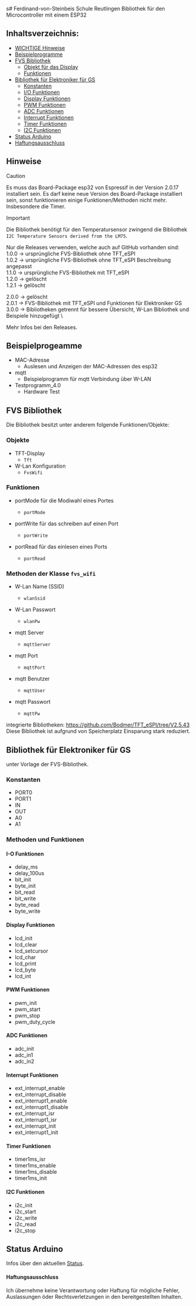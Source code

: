 s# Ferdinand-von-Steinbeis Schule Reutlingen
Bibliothek für den Microcontroller mit einem ESP32

## Inhaltsverzeichnis:

<!-- toc -->

- [WICHTIGE Hinweise](#hinweise)
- [Beispielprogramme](#beispielprogramme)
- [FVS Bibliothek](#fvs-bibliothek)
  - [Objekt für das Display](#objekt-für-das-display)
  - [Funktionen](#funktionen)
- [Bibliothek für Elektroniker für GS](#bibliothek-für-elektroniker-für-gs)
  - [Konstanten](#konstanten)
  - [I/O Funktionen](#i-o-funktionen)
  - [Display Funktionen](#display-funktionen)
  - [PWM Funktionen](#pwm-funktionen)
  - [ADC Funktionen](#adc-funktionen)
  - [Interrupt Funktionen](#interrupt-funktionen)
  - [Timer Funktionen](#timer-funktionen)
  - [I2C Funktionen](#i2c-funktionen)
- [Status Arduino](#status-arduino)
- [Haftungsausschluss](#haftungsausschluss)

<!-- tocstop -->


## Hinweise
> [!CAUTION]
> Es muss das Board-Package esp32 von Espressif in der Version 2.0.17 installiert sein.
> Es darf keine neue Version des Board-Package installiert sein, sonst funktionieren einige Funktionen/Methoden nicht mehr. Insbesondere die Timer.

>[!IMPORTANT]
>Die Bibliothek benötigt für den Temperatursensor zwingend die Bibliothek `I2C Temperature Sensors derived from the LM75`.

Nur die Releases verwenden, welche auch auf GitHub vorhanden sind:\
1.0.0 -> ursprüngliche FVS-Bibliothek ohne TFT_eSPI\
1.0.2 -> ursprüngliche FVS-Bibliothek ohne TFT_eSPI Beschreibung angepasst\
1.1.0 -> ursprüngliche FVS-Bibliothek mit TFT_eSPI\
1.2.0 -> gelöscht\
1.2.1 -> gelöscht

2.0.0 -> gelöscht\
2.0.1 -> FVS-Bibliothek mit TFT_eSPI und Funktionen für Elektroniker GS\
3.0.0 -> Bibliotheken getrennt für bessere Übersicht, W-Lan Bibliothek und Beispiele hinzugefügt
\

Mehr Infos bei den Releases.

## Beispielprogeamme
- MAC-Adresse
  - Auslesen und Anzeigen der MAC-Adressen des esp32
- mqtt
  - Beispielprogramm für mqtt Verbindung über W-LAN
- Testprogramm_4.0
  - Hardware Test

## FVS Bibliothek

Die Bibliothek besitzt unter anderem folgende Funktionen/Objekte:

### Objekte
- TFT-Display
  - `Tft`
- W-Lan Konfiguration
  - `FvsWifi`

### Funktionen

- portMode für die Modiwahl eines Portes
  - `portMode`

- portWrite für das schreiben auf einen Port
  - `portWrite`

- portRead für das einlesen eines Ports
  - `portRead`

### Methoden der Klasse `fvs_wifi`

- W-Lan Name (SSID)
  - `wlanSsid`

- W-Lan Passwort
  - `wlanPw`

- mqtt Server
  - `mqttServer`

- mqtt Port
  - `mqttPort`

- mqtt Benutzer
  - `mqttUser`

- mqtt Passwort
  - `mqttPw`

integrierte Bibliotheken:
https://github.com/Bodmer/TFT_eSPI/tree/V2.5.43
Diese Bibliothek ist aufgrund von Speicherplatz Einsparung stark reduziert.

## Bibliothek für Elektroniker für GS
unter Vorlage der FVS-Bibliothek.

### Konstanten

- PORT0
- PORT1		
- IN		
- OUT		
- A0		
- A1		

### Methoden und Funktionen
#### I-O Funktionen
- delay_ms
- delay_100us
- bit_init
- byte_init
- bit_read
- bit_write
- byte_read
- byte_write

#### Display Funktionen
- lcd_init
- lcd_clear
- lcd_setcursor
- lcd_char
- lcd_print
- lcd_byte
- lcd_int

#### PWM Funktionen
- pwm_init
- pwm_start
- pwm_stop
- pwm_duty_cycle

#### ADC Funktionen
- adc_init
- adc_in1		
- adc_in2		

#### Interrupt Funktionen
- ext_interrupt_enable
- ext_interrupt_disable
- ext_interrupt1_enable
- ext_interrupt1_disable
- ext_interrupt_isr
- ext_interrupt1_isr
- ext_interrupt_init
- ext_interrupt1_init

#### Timer Funktionen
- timer1ms_isr		
- timer1ms_enable		
- timer1ms_disable
- timer1ms_init		

#### I2C Funktionen
- i2c_init
- i2c_start
- i2c_write
- i2c_read
- i2c_stop


## Status Arduino
Infos über den aktuellen [Status](https://downloads.arduino.cc/libraries/logs/github.com/FoltaBozZ/fvs-esp32-bib/).


#### Haftungsausschluss
Ich übernehme keine Verantwortung oder Haftung für mögliche Fehler, Auslassungen öder Rechtsverletzungen in den bereitgestellten Inhalten.
